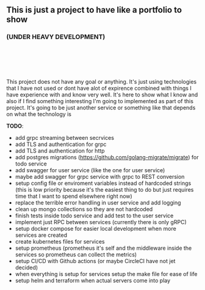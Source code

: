 ## This is just a project to have like a portfolio to show
### (UNDER HEAVY DEVELOPMENT)


</br>
</br>
</br>
</br>

This project does not have any goal or anything. It's just using technologies that I have not used or dont have alot of expirence combined with things I have experience with and know very well. It's here to show what I know and also if I find something interesting I'm going to implemented as part of this project. It's going to be just another service or something like that depends on what the technology is

**TODO**:
- add grpc streaming between secrvices 
- add TLS and authentication for grpc 
- add TLS and authentication for http
- add postgres migrations (https://github.com/golang-migrate/migrate) for todo service
- add swagger for user service (like the one for user service)
- maybe add swagger for grpc service with grpc to REST conversion
- setup config file or enviroment variables instead of hardcoded strings (this is low priority because it's the easiest thing to do but just requires time that I want to spend elsewhere right now)
- replace the terrible error handling in user service and add logging
- clean up mongo collections so they are not hardcoded
- finish tests inside todo service and add test to the user service
- implement just RPC between services (currently there is only gRPC)
- setup docker compose for easier local development when more services are created
- create kubernetes files for services 
- setup prometheus (prometheus it's self and the middleware inside the services so prometheus can collect the metrics)
- setup CI/CD with Github actions (or maybe CircleCI have not jet decided)
- when everything is setup for services setup the make file for ease of life 
- setup helm and terraform when actual servers come into play
